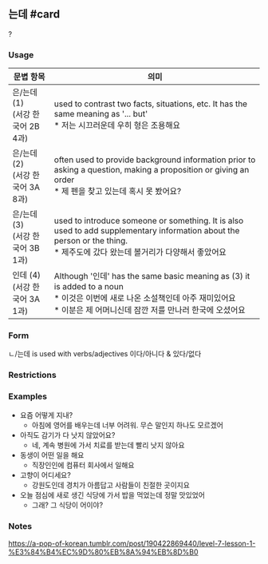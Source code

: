 ## 는데 #card
?
### Usage
| 문볍 항목                      | 의미                                                                                                                                                      |
| -------------------------- | ------------------------------------------------------------------------------------------------------------------------------------------------------- |
| 은/는데 (1)<br>(서강 한국어 2B 4과) | used to contrast two facts, situations, etc. It has the same meaning as '... but'<br>* 저는 시끄러운데 우히 형은 조용해요                                              |
| 은/는데 (2)<br>(서강 한국어 3A 8과) | often used to provide background information prior to asking a question, making a proposition or giving an order<br>* 제 펜을 찾고 있는데 혹시 못 봤어요?             |
| 은/는데 (3)<br>(서강 한국어 3B 1과) | used to introduce someone or something. It is also used to add supplementary information about the person or the thing.<br>* 제주도에 갔다 왔는데 볼거리가 다양해서 좋았어요 |
| 인데 (4)<br>(서강 한국어 3A 1과)   | Although '인데' has the same basic meaning as (3) it is added to a noun<br>* 이것은 이번에 새로 나온 소설책인데 아주 재미있어요<br>* 이분은 제 어머니신데 잠깐 저를 만나러 한국에 오셨어요             |
### Form
ㄴ/는데 is used with verbs/adjectives 이다/아니다 & 있다/없다
### Restrictions
### Examples
* 요즘 어떻게 지내?
	* 아침에 영어를 배우는데 너부 어려워. 무슨 말인지 하나도 모르겠어
* 아직도 감기가 다 낫지 않았어요?
	* 네, 계속 병원에 가서 치료를 받는데 빨리 낫지 않아요
* 동생이 어떤 일을 해요
	* 직장인인에 컴퓨터 회사에서 일해요
* 고향이 어디세요?
	* 강원도인데 경치가 아름답고 사람들이 친절한 곳이지요
* 오늘 점심에 새로 생긴 식당에 가서 밥을 먹었는데 정말 맛있었어
	* 그래? 그 식당이 어이야?
### Notes
https://a-pop-of-korean.tumblr.com/post/190422869440/level-7-lesson-1-%E3%84%B4%EC%9D%80%EB%8A%94%EB%8D%B0